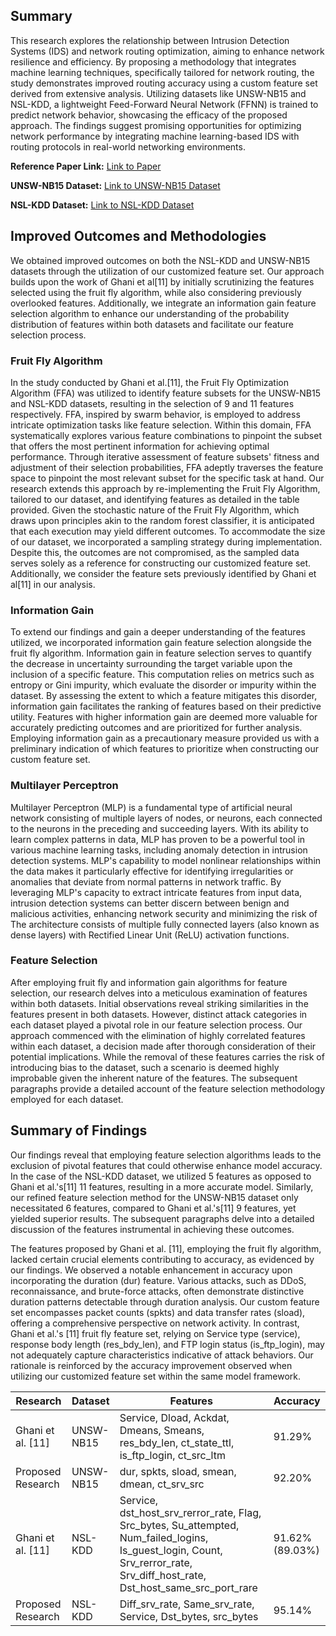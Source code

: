 ## Summary
This research explores the relationship between Intrusion Detection Systems (IDS) and network routing optimization, aiming to enhance network resilience and efficiency. By proposing a methodology that integrates machine learning techniques, specifically tailored for network routing, the study demonstrates improved routing accuracy using a custom feature set derived from extensive analysis. Utilizing datasets like UNSW-NB15 and NSL-KDD, a lightweight Feed-Forward Neural Network (FFNN) is trained to predict network behavior, showcasing the efficacy of the proposed approach. The findings suggest promising opportunities for optimizing network performance by integrating machine learning-based IDS with routing protocols in real-world networking environments.

**Reference Paper Link:** [Link to Paper](https://www.mdpi.com/2624-800X/3/3/23)

**UNSW-NB15 Dataset:** [Link to UNSW-NB15 Dataset](https://www.kaggle.com/datasets/mrwellsdavid/unsw-nb15)

**NSL-KDD Dataset:** [Link to NSL-KDD Dataset](https://www.kaggle.com/datasets/hassan06/nslkdd)

## Improved Outcomes and Methodologies

We obtained improved outcomes on both the NSL-KDD and UNSW-NB15 datasets through the utilization of our customized feature set. Our approach builds upon the work of Ghani et al[11] by initially scrutinizing the features selected using the fruit fly algorithm, while also considering previously overlooked features. Additionally, we integrate an information gain feature selection algorithm to enhance our understanding of the probability distribution of features within both datasets and facilitate our feature selection process.

### Fruit Fly Algorithm

In the study conducted by Ghani et al.[11], the Fruit Fly Optimization Algorithm (FFA) was utilized to identify feature subsets for the UNSW-NB15 and NSL-KDD datasets, resulting in the selection of 9 and 11 features respectively. FFA, inspired by swarm behavior, is employed to address intricate optimization tasks like feature selection. Within this domain, FFA systematically explores various feature combinations to pinpoint the subset that offers the most pertinent information for achieving optimal performance. Through iterative assessment of feature subsets' fitness and adjustment of their selection probabilities, FFA adeptly traverses the feature space to pinpoint the most relevant subset for the specific task at hand. Our research extends this approach by re-implementing the Fruit Fly Algorithm, tailored to our dataset, and identifying features as detailed in the table provided.
Given the stochastic nature of the Fruit Fly Algorithm, which draws upon principles akin to the random forest classifier, it is anticipated that each execution may yield different outcomes. To accommodate the size of our dataset, we incorporated a sampling strategy during implementation. Despite this, the outcomes are not compromised, as the sampled data serves solely as a reference for constructing our customized feature set. Additionally, we consider the feature sets previously identified by Ghani et al[11] in our analysis.

### Information Gain

To extend our findings and gain a deeper understanding of the features utilized, we incorporated information gain feature selection alongside the fruit fly algorithm. Information gain in feature selection serves to quantify the decrease in uncertainty surrounding the target variable upon the inclusion of a specific feature. This computation relies on metrics such as entropy or Gini impurity, which evaluate the disorder or impurity within the dataset. By assessing the extent to which a feature mitigates this disorder, information gain facilitates the ranking of features based on their predictive utility. Features with higher information gain are deemed more valuable for accurately predicting outcomes and are prioritized for further analysis. Employing information gain as a precautionary measure provided us with a preliminary indication of which features to prioritize when constructing our custom feature set.

### Multilayer Perceptron

Multilayer Perceptron (MLP) is a fundamental type of artificial neural network consisting of multiple layers of nodes, or neurons, each connected to the neurons in the preceding and succeeding layers. With its ability to learn complex patterns in data, MLP has proven to be a powerful tool in various machine learning tasks, including anomaly detection in intrusion detection systems. MLP's capability to model nonlinear relationships within the data makes it particularly effective for identifying irregularities or anomalies that deviate from normal patterns in network traffic. By leveraging MLP's capacity to extract intricate features from input data, intrusion detection systems can better discern between benign and malicious activities, enhancing network security and minimizing the risk of The architecture consists of multiple fully connected layers (also known as dense layers) with Rectified Linear Unit (ReLU) activation functions.

### Feature Selection

After employing fruit fly and information gain algorithms for feature selection, our research delves into a meticulous examination of features within both datasets. Initial observations reveal striking similarities in the features present in both datasets. However, distinct attack categories in each dataset played a pivotal role in our feature selection process. Our approach commenced with the elimination of highly correlated features within each dataset, a decision made after thorough consideration of their potential implications. While the removal of these features carries the risk of introducing bias to the dataset, such a scenario is deemed highly improbable given the inherent nature of the features. The subsequent paragraphs provide a detailed account of the feature selection methodology employed for each dataset.

## Summary of Findings

Our findings reveal that employing feature selection algorithms leads to the exclusion of pivotal features that could otherwise enhance model accuracy. In the case of the NSL-KDD dataset, we utilized 5 features as opposed to Ghani et al.'s[11] 11 features, resulting in a more accurate model. Similarly, our refined feature selection method for the UNSW-NB15 dataset only necessitated 6 features, compared to Ghani et al.'s[11] 9 features, yet yielded superior results. The subsequent paragraphs delve into a detailed discussion of the features instrumental in achieving these outcomes.

The features proposed by Ghani et al. [11], employing the fruit fly algorithm, lacked certain crucial elements contributing to accuracy, as evidenced by our findings. We observed a notable enhancement in accuracy upon incorporating the duration (dur) feature. Various attacks, such as DDoS, reconnaissance, and brute-force attacks, often demonstrate distinctive duration patterns detectable through duration analysis. Our custom feature set encompasses packet counts (spkts) and data transfer rates (sload), offering a comprehensive perspective on network activity. In contrast, Ghani et al.'s [11] fruit fly feature set, relying on Service type (service), response body length (res_bdy_len), and FTP login status (is_ftp_login), may not adequately capture characteristics indicative of attack behaviors. Our rationale is reinforced by the accuracy improvement observed when utilizing our customized feature set within the same model framework.

| Research           | Dataset    | Features                                           | Accuracy |
|--------------------|------------|----------------------------------------------------|----------|
| Ghani et al. [11]  | UNSW-NB15  | Service, Dload, Ackdat, Dmeans, Smeans, res_bdy_len, ct_state_ttl, is_ftp_login, ct_src_ltm | 91.29% |
| Proposed Research  | UNSW-NB15  | dur, spkts, sload, smean, dmean, ct_srv_src       | 92.20% |
| Ghani et al. [11]  | NSL-KDD    | Service, dst_host_srv_rerror_rate, Flag, Src_bytes, Su_attempted, Num_failed_logins, Is_guest_login, Count, Srv_rerror_rate, Srv_diff_host_rate, Dst_host_same_src_port_rare | 91.62% (89.03%) |
| Proposed Research  | NSL-KDD    | Diff_srv_rate, Same_srv_rate, Service, Dst_bytes, src_bytes | 95.14%   |

